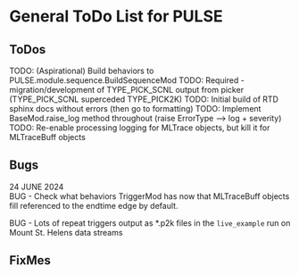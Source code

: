 # General ToDo List for PULSE  

## ToDos
TODO: (Aspirational) Build behaviors to PULSE.module.sequence.BuildSequenceMod
TODO: Required - migration/development of TYPE_PICK_SCNL output from picker (TYPE_PICK_SCNL superceded TYPE_PICK2K)
TODO: Initial build of RTD sphinx docs without errors (then go to formatting)
TODO: Implement BaseMod.raise_log method throughout (raise ErrorType --> log + severity)
TODO: Re-enable processing logging for MLTrace objects, but kill it for MLTraceBuff objects
## Bugs
24 JUNE 2024  
BUG - Check what behaviors TriggerMod has now that MLTraceBuff objects fill referenced to the endtime edge by default.  

BUG - Lots of repeat triggers output as *.p2k files in the `live_example` run on Mount St. Helens data streams

## FixMes